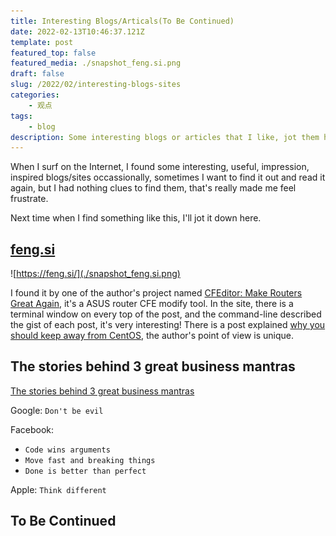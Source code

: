 ```yaml
---
title: Interesting Blogs/Articals(To Be Continued)
date: 2022-02-13T10:46:37.121Z
template: post
featured_top: false
featured_media: ./snapshot_feng.si.png
draft: false
slug: /2022/02/interesting-blogs-sites
categories: 
    - 观点
tags:
    - blog
description: Some interesting blogs or articles that I like, jot them here in case I want to read them again.
---
```


When I surf on the Internet, I found some interesting, useful, impression, inspired blogs/sites occassionally, sometimes I want to find it out and read it again, but I had nothing clues to find them, that's really made me feel frustrate.

<!-- endExcerpt -->

Next time when I find something like this, I'll jot it down here.

## [feng.si](https://feng.si/)

![https://feng.si/](./snapshot_feng.si.png)

I found it by one of the author's project named [CFEditor: Make Routers Great Again](https://cfeditor.feng.si/), it's a ASUS router CFE modify tool. In the site, there is a terminal window on every top of the post, and the command-line described the gist of each post, it's very interesting! There is a post explained [why you should keep away from CentOS](https://feng.si/posts/2019/07/centos-the-last-linux-distro-you-should-ever-consider/), the author's point of view is unique.
 
 ## The stories behind 3 great business mantras

[The stories behind 3 great business mantras](https://theweek.com/articles/462863/stories-behind-3-great-business-mantras)

Google: `Don't be evil`

Facebook:

- `Code wins arguments`
- `Move fast and breaking things`
- `Done is better than perfect`

Apple: `Think different`

 ## To Be Continued
